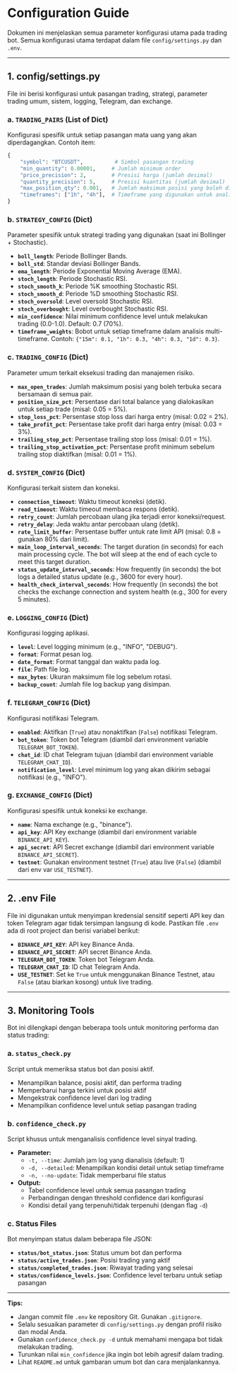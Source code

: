 # Configuration Guide

Dokumen ini menjelaskan semua parameter konfigurasi utama pada trading bot. Semua konfigurasi utama terdapat dalam file `config/settings.py` dan `.env`.

---

## 1. config/settings.py

File ini berisi konfigurasi untuk pasangan trading, strategi, parameter trading umum, sistem, logging, Telegram, dan exchange.

### a. `TRADING_PAIRS` (List of Dict)
Konfigurasi spesifik untuk setiap pasangan mata uang yang akan diperdagangkan.
Contoh item:
```python
{
    "symbol": "BTCUSDT",          # Simbol pasangan trading
    "min_quantity": 0.00001,     # Jumlah minimum order
    "price_precision": 2,        # Presisi harga (jumlah desimal)
    "quantity_precision": 5,     # Presisi kuantitas (jumlah desimal)
    "max_position_qty": 0.001,   # Jumlah maksimum posisi yang boleh dibuka untuk pair ini
    "timeframes": ["1h", "4h"],  # Timeframe yang digunakan untuk analisa pair ini
}
```

### b. `STRATEGY_CONFIG` (Dict)
Parameter spesifik untuk strategi trading yang digunakan (saat ini Bollinger + Stochastic).
- **`boll_length`**: Periode Bollinger Bands.
- **`boll_std`**: Standar deviasi Bollinger Bands.
- **`ema_length`**: Periode Exponential Moving Average (EMA).
- **`stoch_length`**: Periode Stochastic RSI.
- **`stoch_smooth_k`**: Periode %K smoothing Stochastic RSI.
- **`stoch_smooth_d`**: Periode %D smoothing Stochastic RSI.
- **`stoch_oversold`**: Level oversold Stochastic RSI.
- **`stoch_overbought`**: Level overbought Stochastic RSI.
- **`min_confidence`**: Nilai minimum confidence level untuk melakukan trading (0.0-1.0). Default: 0.7 (70%).
- **`timeframe_weights`**: Bobot untuk setiap timeframe dalam analisis multi-timeframe. Contoh: `{"15m": 0.1, "1h": 0.3, "4h": 0.3, "1d": 0.3}`.

### c. `TRADING_CONFIG` (Dict)
Parameter umum terkait eksekusi trading dan manajemen risiko.
- **`max_open_trades`**: Jumlah maksimum posisi yang boleh terbuka secara bersamaan di semua pair.
- **`position_size_pct`**: Persentase dari total balance yang dialokasikan untuk setiap trade (misal: 0.05 = 5%).
- **`stop_loss_pct`**: Persentase stop loss dari harga entry (misal: 0.02 = 2%).
- **`take_profit_pct`**: Persentase take profit dari harga entry (misal: 0.03 = 3%).
- **`trailing_stop_pct`**: Persentase trailing stop loss (misal: 0.01 = 1%).
- **`trailing_stop_activation_pct`**: Persentase profit minimum sebelum trailing stop diaktifkan (misal: 0.01 = 1%).

### d. `SYSTEM_CONFIG` (Dict)
Konfigurasi terkait sistem dan koneksi.
- **`connection_timeout`**: Waktu timeout koneksi (detik).
- **`read_timeout`**: Waktu timeout membaca respons (detik).
- **`retry_count`**: Jumlah percobaan ulang jika terjadi error koneksi/request.
- **`retry_delay`**: Jeda waktu antar percobaan ulang (detik).
- **`rate_limit_buffer`**: Persentase buffer untuk rate limit API (misal: 0.8 = gunakan 80% dari limit).
- **`main_loop_interval_seconds`**: The target duration (in seconds) for each main processing cycle. The bot will sleep at the end of each cycle to meet this target duration.
- **`status_update_interval_seconds`**: How frequently (in seconds) the bot logs a detailed status update (e.g., 3600 for every hour).
- **`health_check_interval_seconds`**: How frequently (in seconds) the bot checks the exchange connection and system health (e.g., 300 for every 5 minutes).

### e. `LOGGING_CONFIG` (Dict)
Konfigurasi logging aplikasi.
- **`level`**: Level logging minimum (e.g., "INFO", "DEBUG").
- **`format`**: Format pesan log.
- **`date_format`**: Format tanggal dan waktu pada log.
- **`file`**: Path file log.
- **`max_bytes`**: Ukuran maksimum file log sebelum rotasi.
- **`backup_count`**: Jumlah file log backup yang disimpan.

### f. `TELEGRAM_CONFIG` (Dict)
Konfigurasi notifikasi Telegram.
- **`enabled`**: Aktifkan (`True`) atau nonaktifkan (`False`) notifikasi Telegram.
- **`bot_token`**: Token bot Telegram (diambil dari environment variable `TELEGRAM_BOT_TOKEN`).
- **`chat_id`**: ID chat Telegram tujuan (diambil dari environment variable `TELEGRAM_CHAT_ID`).
- **`notification_level`**: Level minimum log yang akan dikirim sebagai notifikasi (e.g., "INFO").

### g. `EXCHANGE_CONFIG` (Dict)
Konfigurasi spesifik untuk koneksi ke exchange.
- **`name`**: Nama exchange (e.g., "binance").
- **`api_key`**: API Key exchange (diambil dari environment variable `BINANCE_API_KEY`).
- **`api_secret`**: API Secret exchange (diambil dari environment variable `BINANCE_API_SECRET`).
- **`testnet`**: Gunakan environment testnet (`True`) atau live (`False`) (diambil dari env var `USE_TESTNET`).

---

## 2. .env File

File ini digunakan untuk menyimpan kredensial sensitif seperti API key dan token Telegram agar tidak tersimpan langsung di kode. Pastikan file `.env` ada di root project dan berisi variabel berikut:

- **`BINANCE_API_KEY`**: API key Binance Anda.
- **`BINANCE_API_SECRET`**: API secret Binance Anda.
- **`TELEGRAM_BOT_TOKEN`**: Token bot Telegram Anda.
- **`TELEGRAM_CHAT_ID`**: ID chat Telegram Anda.
- **`USE_TESTNET`**: Set ke `True` untuk menggunakan Binance Testnet, atau `False` (atau biarkan kosong) untuk live trading.

---

## 3. Monitoring Tools

Bot ini dilengkapi dengan beberapa tools untuk monitoring performa dan status trading:

### a. `status_check.py`
Script untuk memeriksa status bot dan posisi aktif.
- Menampilkan balance, posisi aktif, dan performa trading
- Memperbarui harga terkini untuk posisi aktif
- Mengekstrak confidence level dari log trading
- Menampilkan confidence level untuk setiap pasangan trading

### b. `confidence_check.py`
Script khusus untuk menganalisis confidence level sinyal trading.
- **Parameter:**
  - `-t, --time`: Jumlah jam log yang dianalisis (default: 1)
  - `-d, --detailed`: Menampilkan kondisi detail untuk setiap timeframe
  - `-n, --no-update`: Tidak memperbarui file status
- **Output:**
  - Tabel confidence level untuk semua pasangan trading
  - Perbandingan dengan threshold confidence dari konfigurasi
  - Kondisi detail yang terpenuhi/tidak terpenuhi (dengan flag `-d`)

### c. Status Files
Bot menyimpan status dalam beberapa file JSON:
- **`status/bot_status.json`**: Status umum bot dan performa
- **`status/active_trades.json`**: Posisi trading yang aktif
- **`status/completed_trades.json`**: Riwayat trading yang selesai
- **`status/confidence_levels.json`**: Confidence level terbaru untuk setiap pasangan

---

**Tips:**
- Jangan commit file `.env` ke repository Git. Gunakan `.gitignore`.
- Selalu sesuaikan parameter di `config/settings.py` dengan profil risiko dan modal Anda.
- Gunakan `confidence_check.py -d` untuk memahami mengapa bot tidak melakukan trading.
- Turunkan nilai `min_confidence` jika ingin bot lebih agresif dalam trading.
- Lihat `README.md` untuk gambaran umum bot dan cara menjalankannya.
